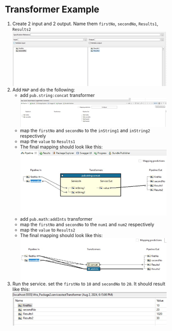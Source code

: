 # Transformer Example

1. Create 2 input and 2 output. Name them `firstNo`, `secondNo`, `Results1`, `Results2` \
![](1.jpg)
2. Add `MAP` and do the following:
    * add `pub.string:concat` transformer
    ![](2.jpg)
    * map the `firstNo` and `secondNo` to the `inString1` and `inString2` respectively
    * map the `value` to `Results1`
    * The final mapping should look like this: \
    ![](3.jpg)
    * add `pub.math:addInts` transformer
    * map the `firstNo` and `secondNo` to the `num1` and `num2` respectively
    * map the `value` to `Results2`
    * The final mapping should look like this: \
    ![](4.jpg)
3. Run the service. set the `firstNo` to `10` and `secondNo` to `20`. It should result like this: \
![](5.jpg)